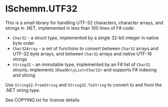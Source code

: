 ISchemm.UTF32
=============

This is a small library for handling UTF-32 characters, character arrays, and
strings in .NET, implemented in less than 100 lines of F# code:

* `Char32` - a struct type, implemented by a single 32-bit integer in native byte order
* `Char32Array` - a set of functions to convert between `Char32` arrays and UTF-32 byte arrays, and between `Char32` arrays and native UTF-16 strings
* `String32` - an immutable type, implemented by an F# list of `Char32` structs; implements `IReadOnlyList<Char32>` and supports F# indexing and slicing

Use `String32.FromString` and `String32.ToString` to convert to and from the .NET string type.

See COPYING.txt for license details.
